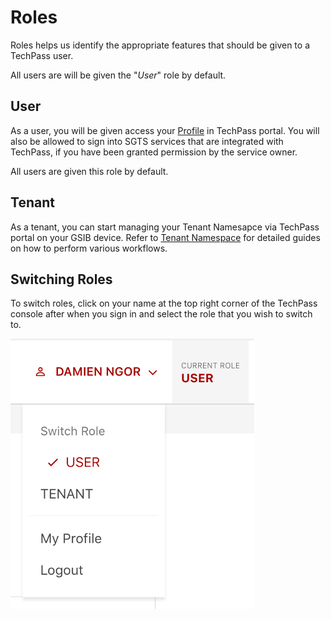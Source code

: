 # Roles
Roles helps us identify the appropriate features that should be given to a TechPass user.

All users are will be given the "*User*" role by default.

## User
As a user, you will be given access your [Profile]() in TechPass portal. You will also be allowed to sign into SGTS services that are integrated with TechPass, if you have been granted permission by the service owner. 

All users are given this role by default.

## Tenant
As a tenant, you can start managing your Tenant Namesapce via TechPass portal on your GSIB device. Refer to [Tenant Namespace]() for detailed guides on how to perform various workflows.

## Switching Roles
To switch roles, click on your name at the top right corner of the TechPass console after when you sign in and select the role that you wish to switch to.

![switchrole](assets/images/switchrole.png)